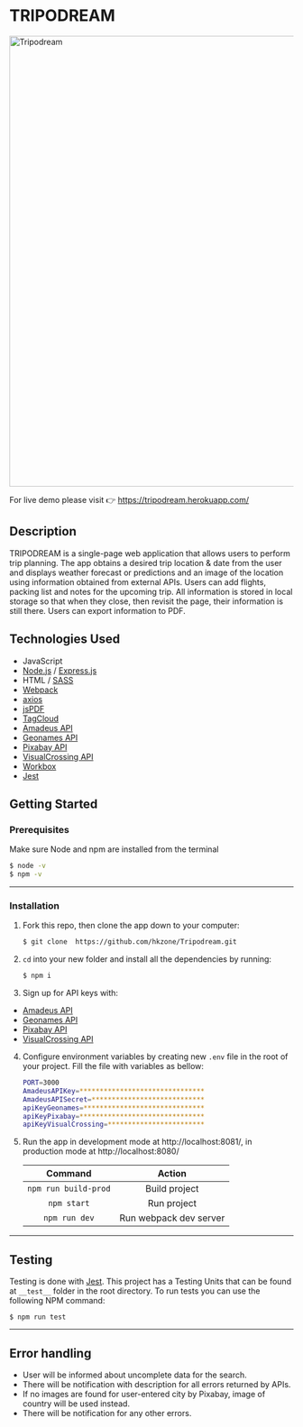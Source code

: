 # TRIPODREAM

<img src="https://github.com/hkzone/Tripodream.git/blob/master/demo/demo.gif" alt="Tripodream" width="800sentipx">

For live demo please visit 👉 https://tripodream.herokuapp.com/

## Description

TRIPODREAM is a single-page web application that allows users to perform trip planning. The app obtains a desired trip location & date from the user and displays weather forecast or predictions and an image of the location using information obtained from external APIs. Users can add flights, packing list and notes for the upcoming trip. All information is stored in local storage so that when they close, then revisit the page, their information is still there. Users can export information to PDF.

## Technologies Used

- JavaScript
- [Node.js](https://nodejs.org/) / [Express.js](https://expressjs.com/)
- HTML / [SASS](https://sass-lang.com/)
- [Webpack](https://github.com/webpack/webpack)
- [axios](https://www.npmjs.com/package/axios)
- [jsPDF](https://github.com/parallax/jsPDF)
- [TagCloud](https://github.com/cong-min/TagCloud)
- [Amadeus API](https://developers.amadeus.com/)
- [Geonames API](http://www.geonames.org/export/web-services.html)
- [Pixabay API](https://pixabay.com/api/docs/)
- [VisualCrossing API](https://www.visualcrossing.com/weather-api)
- [Workbox](https://developers.google.com/web/tools/workbox)
- [Jest](https://github.com/facebook/jest)

## Getting Started

### Prerequisites

Make sure Node and npm are installed from the terminal

```bash
$ node -v
$ npm -v
```

---

### Installation

1. Fork this repo, then clone the app down to your computer:

   ```bash
   $ git clone  https://github.com/hkzone/Tripodream.git
   ```

2. `cd` into your new folder and install all the
   dependencies by running:

   ```bash
   $ npm i
   ```

3. Sign up for API keys with:

- [Amadeus API](https://developers.amadeus.com/)
- [Geonames API](http://www.geonames.org/export/web-services.html)
- [Pixabay API](https://pixabay.com/api/docs/)
- [VisualCrossing API](https://www.visualcrossing.com/weather-api)
  <br>

4. Configure environment variables by creating new `.env` file in the root of your project. Fill the file with variables as bellow:

   ```bash
   PORT=3000
   AmadeusAPIKey=*******************************
   AmadeusAPISecret=****************************
   apiKeyGeonames=******************************
   apiKeyPixabay=*******************************
   apiKeyVisualCrossing=************************
   ```

5. Run the app in development mode at http://localhost:8081/, in production mode at http://localhost:8080/

   |       Command        |         Action         |
   | :------------------: | :--------------------: |
   | `npm run build-prod` |     Build project      |
   |     `npm start`      |      Run project       |
   |    `npm run dev`     | Run webpack dev server |

---

## Testing

Testing is done with [Jest](https://github.com/facebook/jest). This project has a Testing Units that can be found at `__test__` folder in the root directory.
To run tests you can use the following NPM command:

```
$ npm run test
```

---

## Error handling

- User will be informed about uncomplete data for the search.
- There will be notification with description for all errors returned by APIs.
- If no images are found for user-entered city by Pixabay, image of country will be used instead.
- There will be notification for any other errors.
